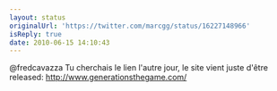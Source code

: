 ```yaml
---
layout: status
originalUrl: 'https://twitter.com/marcgg/status/16227148966'
isReply: true
date: 2010-06-15 14:10:43
---
```


@fredcavazza Tu cherchais le lien l'autre jour, le site vient juste d'être released: http://www.generationsthegame.com/

